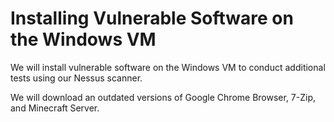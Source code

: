# Installing Vulnerable Software on the Windows VM

We will install vulnerable software on the Windows VM to conduct additional tests using our Nessus scanner.

We will download an outdated versions of Google Chrome Browser, 7-Zip, and Minecraft Server.

<h2></h2>

